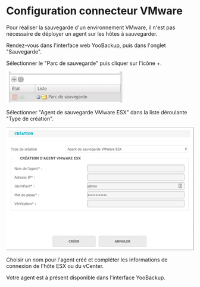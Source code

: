 # Configuration connecteur VMware

Pour réaliser la sauvegarde d'un environnement VMware, il n'est pas nécessaire de déployer un agent sur les hôtes à sauvegarder.

Rendez-vous dans l'interface web YooBackup, puis dans l'onglet "Sauvegarde".

Sélectionner le "Parc de sauvegarde" puis cliquer sur l'icône +.

![](../../.gitbook/assets/image%20%285%29.png)

Sélectionner "Agent de sauvegarde VMware ESX" dans la liste déroulante "Type de création".

![](../../.gitbook/assets/image%20%2829%29.png)

Choisir un nom pour l'agent créé et compléter les informations de connexion de l'hôte ESX ou du vCenter.

Votre agent est à présent disponible dans l'interface YooBackup.




